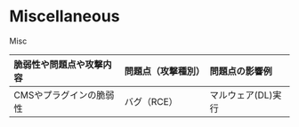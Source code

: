 # Miscellaneous
Misc

|脆弱性や問題点や攻撃内容|問題点（攻撃種別）|問題点の影響例|
|:--|:--|:--|
|CMSやプラグインの脆弱性|バグ（RCE）|マルウェア(DL)実行|
